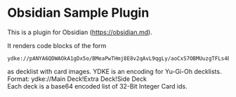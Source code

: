 # Obsidian Sample Plugin

This is a plugin for Obsidian (https://obsidian.md).

It renders code blocks of the form
```ydke
ydke://pANYA6QDWAOkA1gDx5o/BMeaPwTHmj8E8v2qAvL9qgLy/aoCxS7OBMUuzgTFLs4EVj7qBFY+6gRWPuoERaWvAkWlrwJFpa8CORMVAdG96ATRvegE0b3oBOsB+wTrAfsEznRXA6ab9AFZe2MEPqRxAR43ggEeN4IB/YmcBf2JnAX9iZwF1fbWANX21gDV9tYAIkiZACJImQAiSJkA+9wUAQ==!NaoqBY6sXAFWLQ4FfrikAYP4xwMzyWoFdr+1AzmHDACEROwDhETsA4RE7ANJkjQD6yv/AsJPQQBxxNgB!YHT3BGB09wRgdPcEryPeAK8j3gCvI94AxzRIA2DpMwJg6TMCe2QdAntkHQJ7ZB0Cb3bvAG927wBvdu8A!
```

as decklist with card images.
YDKE is an encoding for Yu-Gi-Oh decklists.
Format:
ydke://Main Deck!Extra Deck!Side Deck  
Each deck is a base64 encoded list of 32-Bit Integer Card ids.